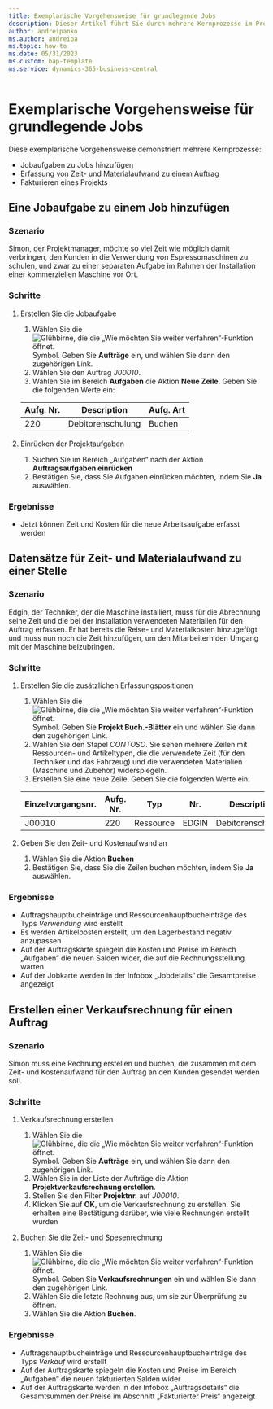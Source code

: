 ```yaml
---
title: Exemplarische Vorgehensweise für grundlegende Jobs
description: Dieser Artikel führt Sie durch mehrere Kernprozesse im Projektmanagement.
author: andreipanko
ms.author: andreipa
ms.topic: how-to
ms.date: 05/31/2023
ms.custom: bap-template
ms.service: dynamics-365-business-central
---
```

# <a name="walkthrough-of-basic-jobs"></a>Exemplarische Vorgehensweise für grundlegende Jobs

Diese exemplarische Vorgehensweise demonstriert mehrere Kernprozesse:

- Jobaufgaben zu Jobs hinzufügen
- Erfassung von Zeit- und Materialaufwand zu einem Auftrag
- Fakturieren eines Projekts

## <a name="adding-a-job-task-to-a-job"></a>Eine Jobaufgabe zu einem Job hinzufügen

### <a name="scenario"></a>Szenario

Simon, der Projektmanager, möchte so viel Zeit wie möglich damit verbringen, den Kunden in die Verwendung von Espressomaschinen zu schulen, und zwar zu einer separaten Aufgabe im Rahmen der Installation einer kommerziellen Maschine vor Ort.

### <a name="steps"></a>Schritte

1. Erstellen Sie die Jobaufgabe  

    1. Wählen Sie die ![Glühbirne, die die „Wie möchten Sie weiter verfahren“-Funktion öffnet.](../../media/ui-search/search_small.png "Wie möchten Sie weiter verfahren?") Symbol. Geben Sie **Aufträge** ein, und wählen Sie dann den zugehörigen Link.  
    2. Wählen Sie den Auftrag *J00010*.
    3. Wählen Sie im Bereich **Aufgaben** die Aktion **Neue Zeile**.  Geben Sie die folgenden Werte ein:
 
    |Aufg. Nr.|Description|Aufg. Art|
    |------------|-----------|-------------|  
    |220|Debitorenschulung|Buchen|

2. Einrücken der Projektaufgaben
   1. Suchen Sie im Bereich „Aufgaben“ nach der Aktion **Auftragsaufgaben einrücken**
   2. Bestätigen Sie, dass Sie Aufgaben einrücken möchten, indem Sie **Ja** auswählen.

### <a name="results"></a>Ergebnisse

 - Jetzt können Zeit und Kosten für die neue Arbeitsaufgabe erfasst werden

## <a name="record-time-and-material-expenses-to-a-job"></a>Datensätze für Zeit- und Materialaufwand zu einer Stelle

### <a name="scenario-1"></a>Szenario

Edgin, der Techniker, der die Maschine installiert, muss für die Abrechnung seine Zeit und die bei der Installation verwendeten Materialien für den Auftrag erfassen.  Er hat bereits die Reise- und Materialkosten hinzugefügt und muss nun noch die Zeit hinzufügen, um den Mitarbeitern den Umgang mit der Maschine beizubringen.

### <a name="steps-1"></a>Schritte

1. Erstellen Sie die zusätzlichen Erfassungspositionen

    1. Wählen Sie die ![Glühbirne, die die „Wie möchten Sie weiter verfahren“-Funktion öffnet.](../../media/ui-search/search_small.png "Wie möchten Sie weiter verfahren?") Symbol. Geben Sie **Projekt Buch.-Blätter** ein und wählen Sie dann den zugehörigen Link.  
    2. Wählen Sie den Stapel *CONTOSO*.  Sie sehen mehrere Zeilen mit Ressourcen- und Artikeltypen, die die verwendete Zeit (für den Techniker und das Fahrzeug) und die verwendeten Materialien (Maschine und Zubehör) widerspiegeln.
    3. Erstellen Sie eine neue Zeile. Geben Sie die folgenden Werte ein:
 
    |Einzelvorgangsnr.|Aufg. Nr.|Typ|Nr.|Description|Menge|
    |-------|------------|----|---|-----------|--------|  
    |J00010|220|Ressource|EDGIN|Debitorenschulung|0|

2. Geben Sie den Zeit- und Kostenaufwand an
   1. Wählen Sie die Aktion **Buchen**
   2. Bestätigen Sie, dass Sie die Zeilen buchen möchten, indem Sie **Ja** auswählen.

### <a name="results-1"></a>Ergebnisse

 - Auftragshauptbucheinträge und Ressourcenhauptbucheinträge des Typs *Verwendung* wird erstellt
 - Es werden Artikelposten erstellt, um den Lagerbestand negativ anzupassen
 - Auf der Auftragskarte spiegeln die Kosten und Preise im Bereich „Aufgaben“ die neuen Salden wider, die auf die Rechnungsstellung warten
 - Auf der Jobkarte werden in der Infobox „Jobdetails“ die Gesamtpreise angezeigt

## <a name="creating-a-sales-invoice-for-a-job"></a>Erstellen einer Verkaufsrechnung für einen Auftrag

### <a name="scenario-2"></a>Szenario
Simon muss eine Rechnung erstellen und buchen, die zusammen mit dem Zeit- und Kostenaufwand für den Auftrag an den Kunden gesendet werden soll.

### <a name="steps-2"></a>Schritte
1. Verkaufsrechnung erstellen

    1. Wählen Sie die ![Glühbirne, die die „Wie möchten Sie weiter verfahren“-Funktion öffnet.](../../media/ui-search/search_small.png "Wie möchten Sie weiter verfahren?") Symbol. Geben Sie **Aufträge** ein, und wählen Sie dann den zugehörigen Link.  
    2. Wählen Sie in der Liste der Aufträge die Aktion **Projektverkaufsrechnung erstellen**.
    3. Stellen Sie den Filter **Projektnr.** auf *J00010*.
    4. Klicken Sie auf **OK**, um die Verkaufsrechnung zu erstellen.  Sie erhalten eine Bestätigung darüber, wie viele Rechnungen erstellt wurden

2. Buchen Sie die Zeit- und Spesenrechnung
   1. Wählen Sie die ![Glühbirne, die die „Wie möchten Sie weiter verfahren“-Funktion öffnet.](../../media/ui-search/search_small.png "Was möchten Sie tun?") Symbol. Geben Sie **Verkaufsrechnungen** ein und wählen Sie dann den zugehörigen Link.  
   2. Wählen Sie die letzte Rechnung aus, um sie zur Überprüfung zu öffnen.
   3. Wählen Sie die Aktion **Buchen**.

### <a name="results-2"></a>Ergebnisse

 - Auftragshauptbucheinträge und Ressourcenhauptbucheinträge des Typs *Verkauf* wird erstellt
 - Auf der Auftragskarte spiegeln die Kosten und Preise im Bereich „Aufgaben“ die neuen fakturierten Salden wider
 - Auf der Auftragskarte werden in der Infobox „Auftragsdetails“ die Gesamtsummen der Preise im Abschnitt „Fakturierter Preis“ angezeigt
